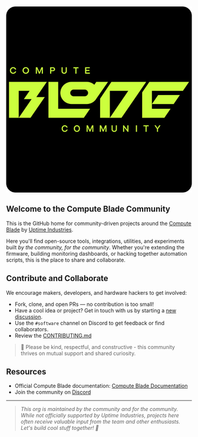 <p align="center">
    <img src="https://github.com/compute-blade-community/.github/blob/main/assets/image/logo-rounded-corner.png">
</p>

## Welcome to the Compute Blade Community

This is the GitHub home for community-driven projects around the [Compute Blade](https://computeblade.com) by [Uptime Industries](https://uptime.industries/).

Here you'll find open-source tools, integrations, utilities, and experiments built *by the community, for the community*. Whether you're extending the firmware, building monitoring dashboards, or hacking together automation scripts, this is the place to share and collaborate.

## Contribute and Collaborate

We encourage makers, developers, and hardware hackers to get involved:

- Fork, clone, and open PRs — no contribution is too small!
- Have a cool idea or project? Get in touch with us by starting a [new discussion](https://github.com/orgs/compute-blade-community/discussions/new?category=ideas).
- Use the `#software` channel on Discord to get feedback or find collaborators.
- Review the [CONTRIBUTING.md](https://github.com/compute-blade-community/.github/blob/main/CONTRIBUTING.md)

> 🙏 Please be kind, respectful, and constructive - this community thrives on mutual support and shared curiosity.

## Resources

- Official Compute Blade documentation: [Compute Blade Documentation](https://docs.computeblade.com)
- Join the community on [Discord](https://discord.gg/uptime-industries)

---

> *This org is maintained by the community and for the community. While not officially supported by Uptime Industries, projects here often receive valuable input from the team and other enthusiasts.*
> *Let's build cool stuff together! 🚀*
